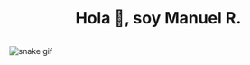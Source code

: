 <div id="user-content-toc">
  <ul align="center">
    <summary><h1 style="display: inline-block">Hola 👋, soy Manuel R.</h1></summary>
  </ul>
</div>

![snake gif](https://github.com/manuel-marg/manuel-marg/blob/output/github-contribution-grid-snake.gif)

